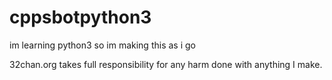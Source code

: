 # cppsbotpython3
im learning python3 so im making this as i go

32chan.org takes full responsibility for any harm done with anything I make.
